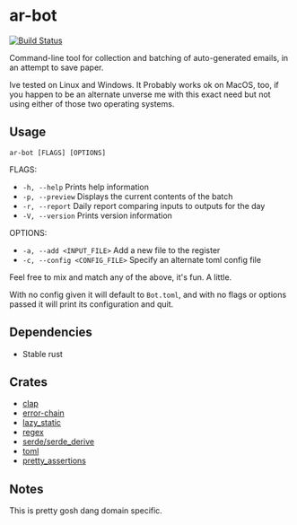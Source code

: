 # ar-bot

[![Build Status](https://travis-ci.org/deciduously/ar-bot.svg?branch=master)](https://travis-ci.org/deciduously/ar-bot)

Command-line tool for collection and batching of auto-generated emails, in an attempt to save paper.

Ive tested on Linux and Windows. It Probably works ok on MacOS, too, if you happen to be an alternate unverse me
with this exact need but not using either of those two operating systems.

## Usage

`ar-bot [FLAGS] [OPTIONS]`

FLAGS:

* `-h, --help`       Prints help information
* `-p, --preview`    Displays the current contents of the batch
* `-r, --report`     Daily report comparing inputs to outputs for the day
* `-V, --version`    Prints version information

OPTIONS:

* `-a, --add <INPUT_FILE>`        Add a new file to the register
* `-c, --config <CONFIG_FILE>`    Specify an alternate toml config file

Feel free to mix and match any of the above, it's fun.  A little.  

With no config given it will default to `Bot.toml`, and with no flags or options passed it will print its configuration and quit.

## Dependencies

* Stable rust

## Crates

* [clap](https://github.com/kbknapp/clap-rs)
* [error-chain](https://github.com/rust-lang-nursery/error-chain)
* [lazy_static](https://github.com/rust-lang-nursery/lazy-static.rs)
* [regex](https://github.com/rust-lang/regex)
* [serde/serde_derive](https://serde.rs)
* [toml](https://github.com/alexcrichton/toml-rs)
* [pretty_assertions](https://github.com/colin-kiegel/rust-pretty-assertions)

## Notes

This is pretty gosh dang domain specific.
